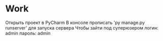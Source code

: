 # Work
Открыть проект в PyCharm
В консоле прописать 'py manage.py runserver' для запуска сервера
Чтобы зайти под суперюзером
логин: admin
пароль: admin
